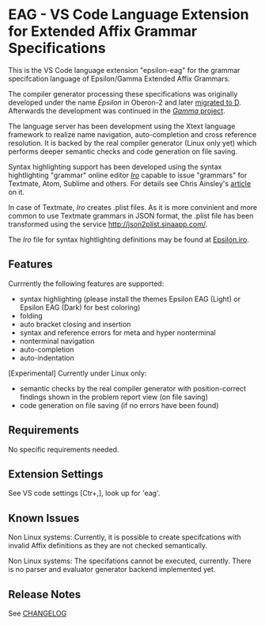 # EAG - VS Code Language Extension for Extended Affix Grammar Specifications

This is the VS Code language extension "epsilon-eag" for the grammar specifcation language of Epsilon/Gamma Extended Affix Grammars.

The compiler generator processing these specifications was originally developed under the name *Epsilon* in Oberon-2 and later [migrated to D](https://github.com/linkrope/epsilon).
Afterwards the development was continued in the [*Gamma* project](https://github.com/linkrope/gamma).

The language server has been development using the Xtext language framework to realize name navigation, auto-completion and cross reference resolution. It is backed by the real compiler generator (Linux only yet) which performs deeper semantic checks and code generation on file saving.

Syntax highlighting support has been developed using the syntax hightlighting "grammar" online editor [*Iro*](https://eeyo.io/iro/) capable to issue "grammars" for Textmate, Atom, Sublime and others. For details see Chris Ainsley's [article](https://medium.com/@model_train/creating-universal-syntax-highlighters-with-iro-549501698fd2) on it.

In case of Textmate, *Iro* creates .plist files. As it is more convinient and more common to use Textmate grammars in JSON format, the .plist file has been transformed using the service http://json2plist.sinaapp.com/.

The *Iro* file for syntax hightlighting definitions may be found at [Epsilon.iro](https://github.com/kuniss/epsilon-ide-extensions/blob/master/vscode-language-extension/Epsilon.iro).

## Features

Currrently the following features are supported:
* syntax highlighting (please install the themes Epsilon EAG (Light) or Epsilon EAG (Dark) for best coloring)
* folding
* auto bracket closing and insertion
* syntax and reference errors for meta and hyper nonterminal
* nonterminal navigation
* auto-completion
* auto-indentation

[Experimental] Currently under Linux only:
* semantic checks by the real compiler generator with position-correct findings shown in the problem report view (on file saving)
* code generation on file saving (if no errors have been found)

## Requirements

No specific requirements needed.

## Extension Settings

See VS code settings [Ctr+,], look up for 'eag'.

## Known Issues

Non Linux systems: Currently, it is possible to create specifcations with invalid Affix definitions as they are not checked semantically.

Non Linux systems: The specifations cannot be executed, currently. There is no parser and evaluator generator backend implemented yet.

## Release Notes

See [CHANGELOG](vscode-language-extension/CHANGELOG.md)

